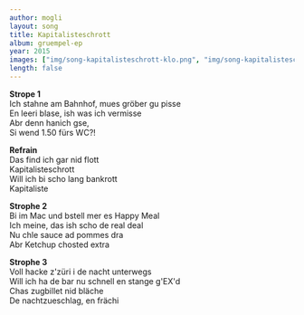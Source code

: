 ```yaml
---
author: mogli
layout: song
title: Kapitalisteschrott
album: gruempel-ep
year: 2015
images: ["img/song-kapitalisteschrott-klo.png", "img/song-kapitalisteschrott-ubz.png"]
length: false
---
```


**Strope 1**  
Ich stahne am Bahnhof, mues gröber gu pisse  
En leeri blase, ish was ich vermisse  
Abr denn hanich gse,  
Si wend 1.50 fürs WC?!  

**Refrain**  
Das find ich gar nid flott  
Kapitalisteschrott  
Will ich bi scho lang bankrott  
Kapitaliste

**Strophe 2**  
Bi im Mac und bstell mer es Happy Meal  
Ich meine, das ish scho de real deal  
Nu chle sauce ad pommes dra  
Abr Ketchup chosted extra

**Strophe 3**  
Voll hacke z'züri i de nacht unterwegs  
Will ich ha de bar nu schnell en stange g'EX'd  
Chas zugbillet nid bläche  
De nachtzueschlag, en frächi
